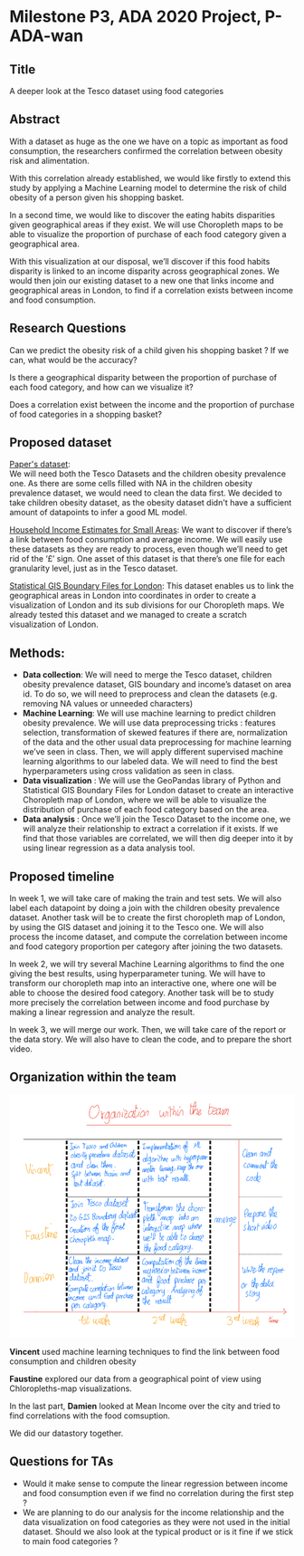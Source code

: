 # Milestone P3, ADA 2020 Project, P-ADA-wan

## Title
A deeper look at the Tesco dataset using food categories

## Abstract

With a dataset as huge as the one we have on a topic as important as food consumption, the researchers confirmed the correlation between obesity risk and alimentation. 

With this correlation already established, we would like firstly to extend this study by applying a Machine Learning model to determine the risk of child obesity of a person given his shopping basket. 

In a second time, we would like to discover the eating habits disparities given geographical areas if they exist. We will use Choropleth maps to be able to visualize the proportion of purchase of each food category given a geographical area. 

With this visualization at our disposal, we’ll discover if this food habits disparity is linked to an income disparity across geographical zones. We would then join our existing dataset to a new one that links income and geographical areas in London, to find if a correlation exists between income and food consumption. 

## Research Questions

Can we predict the obesity risk of a child given his shopping basket ? If we can, what would be the accuracy?

Is there a geographical disparity between the proportion of purchase of each food category, and how can we visualize it?

Does a correlation exist between the income and the proportion of purchase of food categories in a shopping basket?

## Proposed dataset 

[Paper's dataset](https://figshare.com/collections/Tesco_Grocery_1_0/4769354/2):  
We will need both the Tesco Datasets and the children obesity prevalence one. As there are some cells filled with NA in the children obesity prevalence dataset, we would need to clean the data first. We decided to take children obesity dataset, as the obesity dataset didn't have a sufficient amount of datapoints to infer a good ML model.

[ Household Income Estimates for Small Areas](https://data.london.gov.uk/dataset/household-income-estimates-small-areas): 
We want to discover if there’s a link between food consumption and average income. We will easily use these datasets as they are ready to process, even though we’ll need to get rid of the ‘£’ sign. One asset of this dataset is that there’s one file for each granularity level, just as in the Tesco dataset.

[Statistical GIS Boundary Files for London](https://data.london.gov.uk/dataset/statistical-gis-boundary-files-london): 
This dataset enables us to link the geographical areas in London into coordinates in order to create a visualization of London and its sub divisions for our Choropleth maps. We already tested this dataset and we managed to create a scratch visualization of London.      

## Methods: 

* **Data collection**: We will need to merge the Tesco dataset, children obesity prevalence dataset, GIS boundary and income’s dataset on area id. To do so, we will need to preprocess and clean the datasets (e.g. removing NA values or unneeded characters)
* **Machine Learning**: We will use machine learning to predict children obesity prevalence. We will use data preprocessing tricks : features selection, transformation of skewed features if there are, normalization of the data and the other usual data preprocessing for machine learning we’ve seen in class. Then, we will apply different supervised machine learning algorithms to our labeled data. We will need to find the best hyperparameters using cross validation as seen in class. 
* **Data visualization** : We will use the GeoPandas library of Python and  Statistical GIS Boundary Files for London dataset to create an interactive Choropleth map of London, where we will be able to visualize the distribution of purchase of each food category based on the area. 
* **Data analysis** : Once we’ll join the Tesco Dataset to the income one, we will analyze their relationship to extract a correlation if it exists. If we find that those variables are correlated, we will then dig deeper into it by using linear regression as a data analysis tool.

## Proposed timeline

In week 1, we will take care of making the train and test sets. We will also label each datapoint by doing a join with the children obesity prevalence dataset. 
Another task will be to create the first choropleth map of London, by using the GIS dataset and joining it to the Tesco one.
We will also process the income dataset, and compute the correlation between income and food category proportion per category after joining the two datasets.

In week 2, we will try several Machine Learning algorithms to find the one giving the best results, using hyperparameter tuning.
We will have to transform our choropleth map into an interactive one, where one will be able to choose the desired food category. 
Another task will be to study more precisely the correlation between income and food purchase by making a linear regression and analyze the result. 

In week 3, we will merge our work. Then, we will take care of the report or the data story. We will also have to clean the code, and to prepare the short video.

## Organization within the team 

![](organization.png)

**Vincent** used machine learning techniques to find the link between food consumption and children obesity

**Faustine** explored our data from a geographical point of view using Chloropleths-map visualizations. 

In the last part, **Damien** looked at Mean Income over the city and tried to find correlations with the food comsuption. 

We did our datastory together.

## Questions for TAs

* Would it make sense to compute the linear regression between income and food consumption even if we find no correlation during the first step ? 
* We are planning to do our analysis for the income relationship and the data visualization on food categories as they were not used in the initial dataset. Should we also look at the typical product or is it fine if we stick to main food categories ? 

